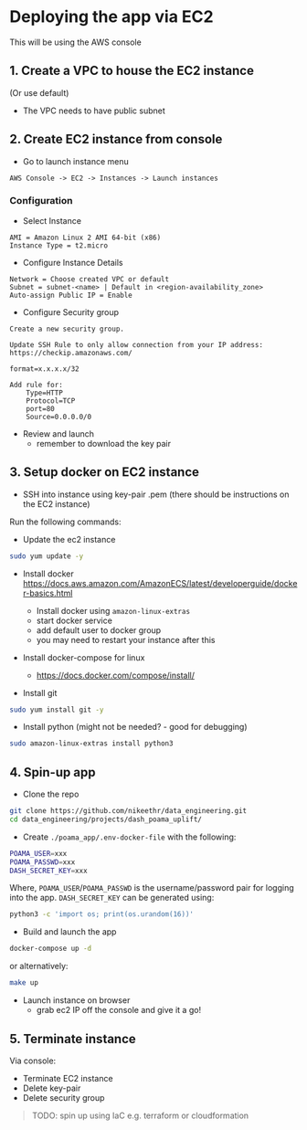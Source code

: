 # Deploying the app via EC2

This will be using the AWS console

## 1. Create a VPC to house the EC2 instance

(Or use default)
- The VPC needs to have public subnet

## 2. Create EC2 instance from console

- Go to launch instance menu
```
AWS Console -> EC2 -> Instances -> Launch instances
```

### Configuration

- Select Instance
```
AMI = Amazon Linux 2 AMI 64-bit (x86)
Instance Type = t2.micro
```

- Configure Instance Details
```
Network = Choose created VPC or default
Subnet = subnet-<name> | Default in <region-availability_zone>
Auto-assign Public IP = Enable
```

- Configure Security group

```
Create a new security group.

Update SSH Rule to only allow connection from your IP address:
https://checkip.amazonaws.com/

format=x.x.x.x/32

Add rule for:
    Type=HTTP
    Protocol=TCP
    port=80 
    Source=0.0.0.0/0
```

- Review and launch
    - remember to download the key pair

## 3. Setup docker on EC2 instance

- SSH into instance using key-pair .pem (there should be instructions on the
  EC2 instance)

Run the following commands:

- Update the ec2 instance
```bash
sudo yum update -y
```

- Install docker
https://docs.aws.amazon.com/AmazonECS/latest/developerguide/docker-basics.html
    - Install docker using `amazon-linux-extras`
    - start docker service
    - add default user to docker group
    - you may need to restart your instance after this


- Install docker-compose for linux
    - https://docs.docker.com/compose/install/

- Install git
```bash
sudo yum install git -y
```

- Install python (might not be needed? - good for debugging)
```bash
sudo amazon-linux-extras install python3
```

## 4. Spin-up app

- Clone the repo
```bash
git clone https://github.com/nikeethr/data_engineering.git
cd data_engineering/projects/dash_poama_uplift/
```
- Create `./poama_app/.env-docker-file` with the following:

```bash
POAMA_USER=xxx
POAMA_PASSWD=xxx
DASH_SECRET_KEY=xxx
```

Where, `POAMA_USER`/`POAMA_PASSWD` is the username/password pair
for logging into the app. `DASH_SECRET_KEY` can be generated using:

```bash
python3 -c 'import os; print(os.urandom(16))'
```

- Build and launch the app
```bash
docker-compose up -d
```

or alternatively:
```bash
make up
```

- Launch instance on browser
    - grab ec2 IP off the console and give it a go!

## 5. Terminate instance

Via console:
- Terminate EC2 instance
- Delete key-pair
- Delete security group

> TODO: spin up using IaC e.g. terraform or cloudformation

